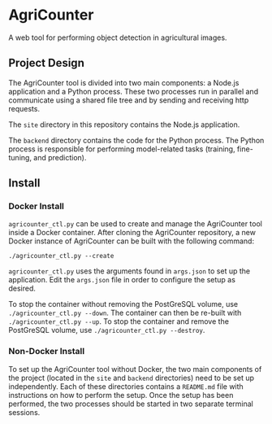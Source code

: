 # AgriCounter
A web tool for performing object detection in agricultural images.



## Project Design

The AgriCounter tool is divided into two main components: a Node.js application and a Python process. These two processes run in parallel and communicate using a shared file tree and by sending and receiving http requests.

The `site` directory in this repository contains the Node.js application.

The `backend` directory contains the code for the Python process. The Python process is responsible for performing model-related tasks (training, fine-tuning, and prediction).


## Install

### Docker Install

`agricounter_ctl.py` can be used to create and manage the AgriCounter tool inside a Docker container. After cloning the AgriCounter repository, a new Docker instance of AgriCounter can be built with the following command:

```
./agricounter_ctl.py --create
```


`agricounter_ctl.py` uses the arguments found in `args.json` to set up the application. Edit the `args.json` file in order to configure the setup as desired.


To stop the container without removing the PostGreSQL volume, use `./agricounter_ctl.py --down`. The container can then be re-built with `./agricounter_ctl.py --up`. To stop the container and remove the PostGreSQL volume, use `./agricounter_ctl.py --destroy`.




### Non-Docker Install

To set up the AgriCounter tool without Docker, the two main components of the project (located in the `site` and `backend` directories) need to be set up independently. Each of these directories contains a `README.md` file with instructions on how to perform the setup. Once the setup has been performed, the two processes should be started in two separate terminal sessions.


